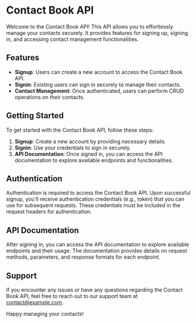 # Contact Book API

Welcome to the Contact Book API! This API allows you to effortlessly manage your contacts securely. It provides features for signing up, signing in, and accessing contact management functionalities.

## Features

- **Signup**: Users can create a new account to access the Contact Book API.
- **Signin**: Existing users can sign in securely to manage their contacts.
- **Contact Management**: Once authenticated, users can perform CRUD operations on their contacts.

## Getting Started

To get started with the Contact Book API, follow these steps:

1. **Signup**: Create a new account by providing necessary details.
2. **Signin**: Use your credentials to sign in securely.
3. **API Documentation**: Once signed in, you can access the API documentation to explore available endpoints and functionalities.

## Authentication

Authentication is required to access the Contact Book API. Upon successful signup, you'll receive authentication credentials (e.g., token) that you can use for subsequent requests. These credentials must be included in the request headers for authentication.

## API Documentation

After signing in, you can access the API documentation to explore available endpoints and their usage. The documentation provides details on request methods, parameters, and response formats for each endpoint.

## Support

If you encounter any issues or have any questions regarding the Contact Book API, feel free to reach out to our support team at [contact@example.com](mailto:contact@example.com).

Happy managing your contacts!
